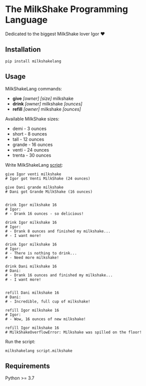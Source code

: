 # The MilkShake Programming Language

Dedicated to the biggest MilkShake lover Igor ❤️

## Installation
```
pip install milkshakelang
```

## Usage
MilkShakeLang commands:
- **give** *[owner]* *[size]* milkshake
- **drink** *[owner]* milkshake *[ounces]*
- **refill** *[owner]* milkshake *[ounces]*

Available MilkShake sizes:
- demi - 3 ounces
- short - 8 ounces
- tall - 12 ounces
- grande - 16 ounces
- venti - 24 ounces
- trenta - 30 ounces

Write MilkShakeLang [script](https://github.com/dayyass/milkshakelang/blob/main/script.milkshake):
```
give Igor venti milkshake
# Igor got Venti MilkShake (24 ounces)

give Dani grande milkshake
# Dani got Grande MilkShake (16 ounces)


drink Igor milkshake 16
# Igor:
# - Drank 16 ounces - so delicious!

drink Igor milkshake 16
# Igor:
# - Drank 8 ounces and finished my milkshake...
# - I want more!

drink Igor milkshake 16
# Igor:
# - There is nothing to drink...
# - Need more milkshake!

drink Dani milkshake 16
# Dani:
# - Drank 16 ounces and finished my milkshake...
# - I want more!


refill Dani milkshake 16
# Dani:
# - Incredible, full cup of milkshake!

refill Igor milkshake 16
# Igor:
# - Wow, 16 ounces of new milkshake!

refill Igor milkshake 16
# MilkShakeOverflowError: Milkshake was spilled on the floor!

```

Run the script:
```
milkshakelang script.milkshake
```

## Requirements
Python >= 3.7
